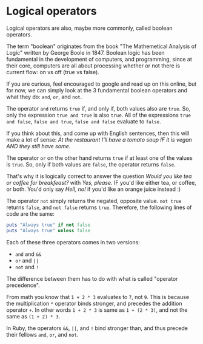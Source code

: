 # Logical operators

Logical operators are also, maybe more commonly, called boolean operators.

The term "boolean" originates from the book "The Mathemetical Analysis of
Logic" written by George Boole in 1847. Boolean logic has been fundamental in
the development of computers, and programming, since at their core, computers
are all about processing whether or not there is current flow: on vs off
(true vs false).

If you are curious, feel encouraged to google and read up on this online, but
for now, we can simply look at the 3 fundamental boolean operators and
what they do: `and`, `or`, and `not`.

The operator `and` returns `true` if, and only if, both values also are `true`.
So, only the expression `true and true` is also `true`. All of the expressions
`true and false`, `false and true`, `false and false` evaluate to `false`.

If you think about this, and come up with English sentences, then this will
make a lot of sense: *At the restaurant I'll have a tomato soup IF it is vegan
AND they still have some.*

The operator `or` on the other hand returns `true` if at least one of the
values is `true`. So, only if both values are `false`, the operator returns
`false`.

That's why it is logically correct to answer the question *Would you like tea
or coffee for breakfeast?* with *Yes, please.* IF you'd like either tea, or
coffee, or both. You'd only say *Hell, no!* if you'd like an orange juice
instead :)

The operator `not` simply returns the negated, opposite value. `not true`
returns `false`, and `not false` returns `true`. Therefore, the following
lines of code are the same:

```ruby
puts "Always true" if not false
puts "Always true" unless false
```

Each of these three operators comes in two versions:

* `and` and `&&`
* `or` and `||`
* `not` and `!`

The difference between them has to do with what is called "operator precedence".

From math you know that `1 + 2 * 3` evaluates to `7`, not `9`. This is
because the multiplication `*` operator binds stronger, and precedes the
addition operator `+`. In other words `1 + 2 * 3` is same as `1 + (2 * 3)`, and
not the same as `(1 + 2) * 3`.

In Ruby, the operators `&&`, `||`, and `!` bind stronger than, and thus precede
their fellows `and`, `or`, and `not`.
